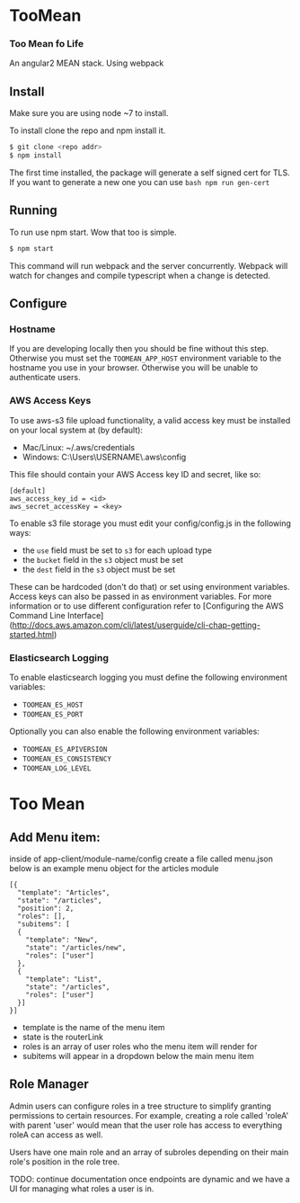 # TooMean
### Too Mean fo Life

An angular2 MEAN stack. Using webpack

## Install
Make sure you are using node ~7 to install.

To install clone the repo and npm install it. 

```bash
$ git clone <repo addr>
$ npm install
```

The first time installed, the package will generate a self signed
cert for TLS. If you want to generate a new one you can use
```bash npm run gen-cert```

## Running
To run use npm start. Wow that too is simple.

```bash
$ npm start
```

This command will run webpack and the server concurrently. Webpack will
watch for changes and compile typescript when a change is detected.

## Configure

### Hostname
If you are developing locally then you should be fine without this step.
Otherwise you must set the `TOOMEAN_APP_HOST` environment variable to the
hostname you use in your browser. Otherwise you will be unable to authenticate
users.

### AWS Access Keys

To use aws-s3 file upload functionality, a valid access key must be installed
on your local system at (by default):

- Mac/Linux: ~/.aws/credentials
- Windows: C:\\Users\\USERNAME\\.aws\\config

This file should contain your AWS Access key ID and secret, like so:

```
[default]
aws_access_key_id = <id>
aws_secret_accessKey = <key>
```

To enable s3 file storage you must edit your config/config.js in the following
ways:

- the `use` field must be set to `s3` for each upload type
- the `bucket` field in the `s3` object must be set
- the `dest` field in the `s3` object must be set

These can be hardcoded (don't do that) or set using environment variables.
Access keys can also be passed in as environment variables.
For more information or to use different configuration refer to 
[Configuring the AWS Command Line Interface] (http://docs.aws.amazon.com/cli/latest/userguide/cli-chap-getting-started.html)

### Elasticsearch Logging
To enable elasticsearch logging you must define the following environment
variables:

- `TOOMEAN_ES_HOST`
- `TOOMEAN_ES_PORT`

Optionally you can also enable the following environment variables:

- `TOOMEAN_ES_APIVERSION`
- `TOOMEAN_ES_CONSISTENCY`
- `TOOMEAN_LOG_LEVEL`

# Too Mean


## Add Menu item:
inside of app-client/module-name/config create a file called menu.json 
below is an example menu object for the articles module
```
[{
  "template": "Articles",
  "state": "/articles",
  "position": 2,
  "roles": [],
  "subitems": [
  {
    "template": "New",
    "state": "/articles/new",
    "roles": ["user"]
  },
  {
    "template": "List",
    "state": "/articles",
    "roles": ["user"]
  }]
}]

```
* template is the name of the menu item
* state is the routerLink
* roles is an array of user roles who the menu item will render for
* subitems will appear in a dropdown below the main menu item

## Role Manager
Admin users can configure roles in a tree structure to simplify
granting permissions to certain resources. For example, creating a
role called 'roleA' with parent 'user' would mean that the user role
has access to everything roleA can access as well. 

Users have one main role and an array of subroles depending on their
main role's position in the role tree. 

TODO: continue documentation once endpoints are dynamic and we have a 
UI for managing what roles a user is in.

